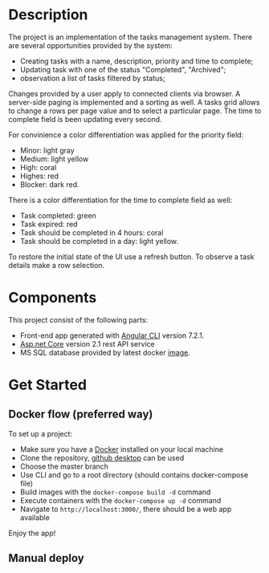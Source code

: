 # Description

The project is an implementation of the tasks management system. There are several opportunities provided by the system:
  - Creating tasks with a name, description, priority and time to complete;
  - Updating task with one of the status "Completed", "Archived";
  - observation a list of tasks filtered by status;
  
Changes provided by a user apply to connected clients via browser. A server-side paging is implemented and a sorting as well. A tasks grid allows to change a rows per page value and to select a particular page. The time to complete field is been updating every second. 

For convinience a color differentiation was applied for the priority field:
  - Minor: light gray
  - Medium: light yellow
  - High: coral
  - Highes: red
  - Blocker: dark red.
  
There is a color differentiation for the time to complete field as well:
  - Task completed: green
  - Task expired: red
  - Task should be completed in 4 hours: coral
  - Task should be completed in a day: light yellow.
    
To restore the initial state of the UI use a refresh button. To observe a task details make a row selection.
    
# Components

This project consist of the following parts:
  - Front-end app generated with [Angular CLI](https://github.com/angular/angular-cli) version 7.2.1.
  - [Asp.net Core](https://github.com/aspnet/AspNetCore) version 2.1 rest API service
  - MS SQL database provided by latest docker [image](https://hub.docker.com/r/microsoft/mssql-server-linux/).

# Get Started

## Docker flow (preferred way)

To set up a project:
  - Make sure you have a [Docker](https://hub.docker.com/editions/community/docker-ce-desktop-windows) installed on your local machine
  - Clone the repository, [github desktop](https://desktop.github.com/) can be used
  - Choose the master branch
  - Use CLI and go to a root directory (should contains docker-compose file)
  - Build images with the `docker-compose build -d` command
  - Execute containers with the `docker-compose up -d` command
  - Navigate to `http://localhost:3000/`, there should be a web app available
  
Enjoy the app!

## Manual deploy 
